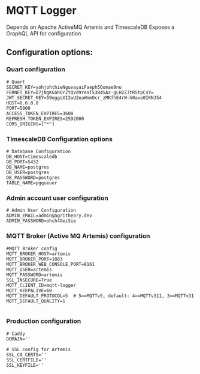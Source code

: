 # MQTT Logger

Depends on Apache ActiveMQ Artemis and TimescaleDB
Exposes a GraphQL API for configuration

## Configuration options:

### Quart configuration

```env
# Quart
SECRET_KEY=yohjohthieNguvayaiFaeph5Oomae9nu
FERNET_KEY=D7jNgKGahOrZtQVd9reaT53B4SAz-gLH2ZJtRStpCsY=
JWT_SECRET_KEY=59eggsXI2uU2eaWmmOcr_zMKfhE4rW-h0avo0IKNJS4
HOST=0.0.0.0
PORT=5000
ACCESS_TOKEN_EXPIRES=3600
REFRESH_TOKEN_EXPIRES=2592000
CORS_ORIGINS=["*"]
```

### TimescaleDB Configuration options
```env
# Database Configuration
DB_HOST=timescaledb
DB_PORT=5432
DB_NAME=postgres
DB_USER=postgres
DB_PASSWORD=postgres
TABLE_NAME=pgqueuer
```

### Admin account user configuration
```env
# Admin User Configuration
ADMIN_EMAIL=admin@agritheory.dev
ADMIN_PASSWORD=ohch4GeiSie
```

### MQTT Broker (Active MQ Artemis) configuration
```env
#MQTT Broker config
MQTT_BROKER_HOST=artemis
MQTT_BROKER_PORT=1883
MQTT_BROKER_WEB_CONSOLE_PORT=8161
MQTT_USER=artemis
MQTT_PASSWORD=artemis
SSL_INSECURE=True
MQTT_CLIENT_ID=mqtt-logger
MQTT_KEEPALIVE=60
MQTT_DEFAULT_PROTOCOL=5  # 5==MQTTv5, default: 4==MQTTv311, 3==MQTTv31
MQTT_DEFAULT_QUALITY=1


```

### Production configuration
```env
# Caddy
DOMAIN=''

# SSL config for Artemis
SSL_CA_CERTS=''
SSL_CERTFILE=''
SSL_KEYFILE=''
```